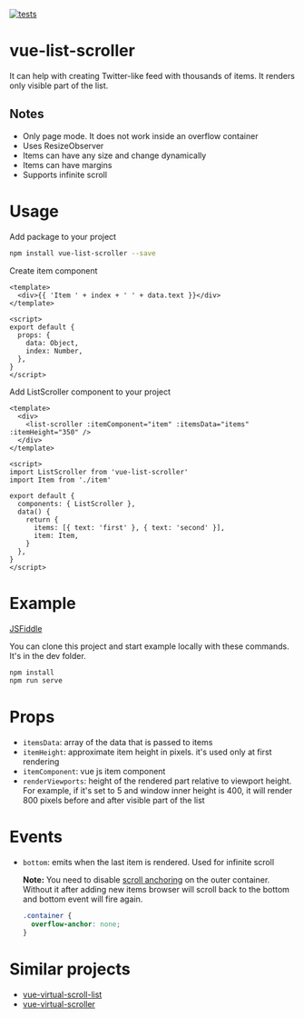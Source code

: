 [![tests](https://github.com/IvanSafonov/vue-list-scroller/workflows/tests/badge.svg)](https://github.com/IvanSafonov/vue-list-scroller/actions)

# vue-list-scroller

It can help with creating Twitter-like feed with thousands of items. It renders only visible part of the list.

## Notes

* Only page mode. It does not work inside an overflow container
* Uses ResizeObserver
* Items can have any size and change dynamically
* Items can have margins
* Supports infinite scroll

# Usage

Add package to your project

```bash
npm install vue-list-scroller --save
```

Create item component
```vue
<template>
  <div>{{ 'Item ' + index + ' ' + data.text }}</div>
</template>

<script>
export default {
  props: {
    data: Object,
    index: Number,
  },
}
</script>
```

Add ListScroller component to your project

```vue
<template>
  <div>
    <list-scroller :itemComponent="item" :itemsData="items" :itemHeight="350" />
  </div>
</template>

<script>
import ListScroller from 'vue-list-scroller'
import Item from './item'

export default {
  components: { ListScroller },
  data() {
    return {
      items: [{ text: 'first' }, { text: 'second' }],
      item: Item,
    }
  },
}
</script>
```

# Example

[JSFiddle](https://jsfiddle.net/ivansafonov/3v1n7kxc)

You can clone this project and start example locally with these commands. It's in the dev folder.

```bash
npm install
npm run serve
```

# Props

* `itemsData`: array of the data that is passed to items
* `itemHeight`: approximate item height in pixels. it's used only at first rendering
* `itemComponent`: vue js item component
* `renderViewports`: height of the rendered part relative to viewport height. For example, if it's set to 5 and window inner height is 400, it will render 800 pixels before and after visible part of the list

# Events

* `bottom`: emits when the last item is rendered. Used for infinite scroll

   **Note:** You need to disable [scroll anchoring](https://developer.mozilla.org/en-US/docs/Web/CSS/overflow-anchor/Guide_to_scroll_anchoring) on the outer container. Without it after adding new items browser will scroll back to the bottom and bottom event will fire again.
   ```css
   .container {
     overflow-anchor: none;
   }
   ```


# Similar projects

* [vue-virtual-scroll-list](https://github.com/tangbc/vue-virtual-scroll-list)
* [vue-virtual-scroller](https://github.com/Akryum/vue-virtual-scroller)

